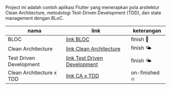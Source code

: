 Project ini adalah contoh aplikasi Flutter yang menerapkan pola arsitektur Clean Architecture, metodologi Test-Driven Development (TDD), dan state management dengan BLoC.

| nama| link| keterangan |
|---|---|---|
| BLOC | [link BLOC](https://github.com/octavvia/flutter-app/tree/main/flutter_bloc)| finish 🌱 |
| Clean Architecture | [link Clean Architecture](https://github.com/octavvia/flutter-app/tree/main/flutter_clean_architecture) | finish 🌤️ |
| Test Driven Development | [link Test Driven Development](https://github.com/octavvia/flutter-app/tree/main/flutter_tdd) | finish 🌤️ |
| Clean Architecture x TDD | [link CA x TDD](https://github.com/octavvia/flutter-app/tree/main/movie)| on-finished 🔥 |
